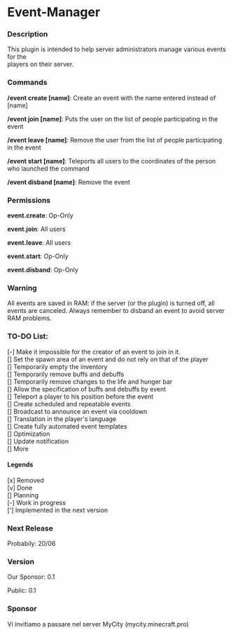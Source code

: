 <h1>Event-Manager</h1>

<h3>Description</h3>
<p>This plugin is intended to help server administrators manage various events for the<br>
players on their server.</p>

<h3>Commands</h3>
<p><b>/event create [name]</b>: Create an event with the name entered instead of [name]</p>
<p><b>/event join [name]</b>: Puts the user on the list of people participating in the event</p>
<p><b>/event leave [name]</b>: Remove the user from the list of people participating in the event</p>
<p><b>/event start [name]</b>: Teleports all users to the coordinates of the person who launched the command</p>
<p><b>/event disband [name]</b>: Remove the event</p>

<h3>Permissions</h3>
<p><b>event.create</b>: Op-Only</p>
<p><b>event.join</b>: All users</p>
<p><b>event.leave</b>: All users</p>
<p><b>event.start</b>: Op-Only</p>
<p><b>event.disband</b>: Op-Only</p>

<h3>Warning</h3>
<p>All events are saved in RAM: if the server (or the plugin) is turned off, all events are canceled.
Always remember to disband an event to avoid server RAM problems.</p>

<h3>TO-DO List:</h3>
[-] Make it impossible for the creator of an event to join in it.<br>
[] Set the spawn area of an event and do not rely on that of the player<br>
[] Temporarily empty the inventory<br>
[] Temporarily remove buffs and debuffs<br>
[] Temporarily remove changes to the life and hunger bar<br>
[] Allow the specification of buffs and debuffs by event<br>
[] Teleport a player to his position before the event<br>
[] Create scheduled and repeatable events<br>
[] Broadcast to announce an event via cooldown<br>
[] Translation in the player's language<br>
[] Create fully automated event templates<br>
[] Optimization<br>
[] Update notification<br>
[] More<br>

<h4> Legends </h4>
[x] Removed<br>
[v] Done<br>
[] Planning<br>
[-] Work in progress<br>
['] Implemented in the next version<br>

<h3>Next Release</h3>
Probabily: 20/06

<h3>Version</h3>
<p>Our Sponsor: 0.1</p>
<p>Public: 0.1</p>

<h3>Sponsor</h3>
<p>Vi invitiamo a passare nel server MyCity (mycity.minecraft.pro)</p>
